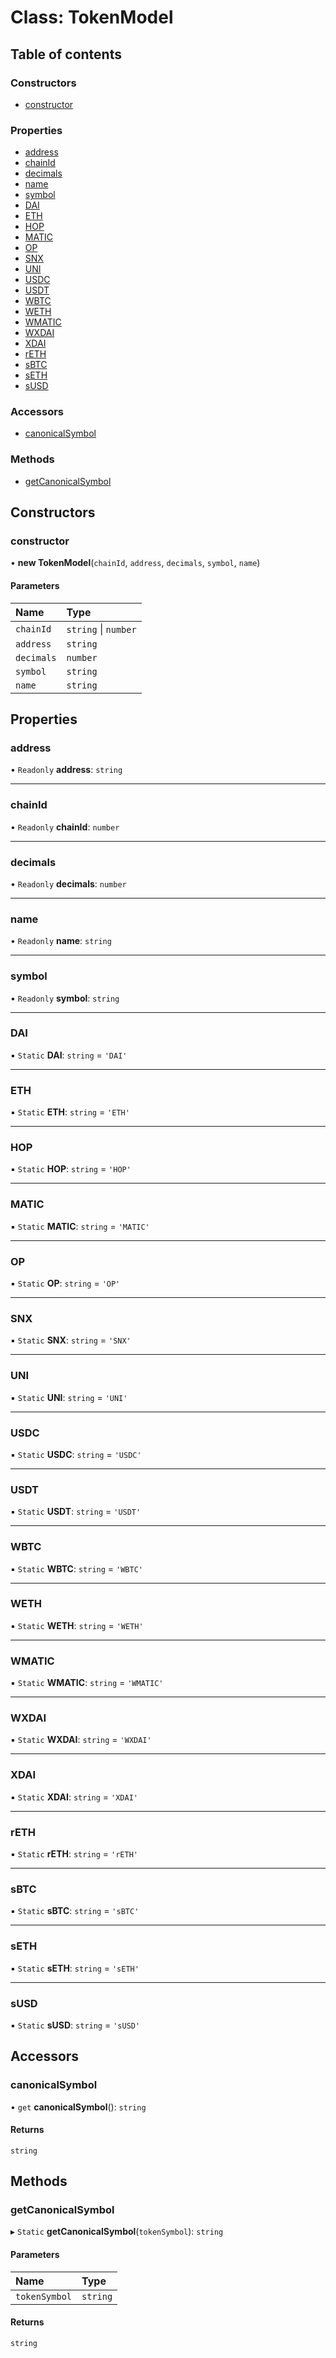 # Class: TokenModel

## Table of contents

### Constructors

- [constructor](TokenModel.md#constructor)

### Properties

- [address](TokenModel.md#address)
- [chainId](TokenModel.md#chainid)
- [decimals](TokenModel.md#decimals)
- [name](TokenModel.md#name)
- [symbol](TokenModel.md#symbol)
- [DAI](TokenModel.md#dai)
- [ETH](TokenModel.md#eth)
- [HOP](TokenModel.md#hop)
- [MATIC](TokenModel.md#matic)
- [OP](TokenModel.md#op)
- [SNX](TokenModel.md#snx)
- [UNI](TokenModel.md#uni)
- [USDC](TokenModel.md#usdc)
- [USDT](TokenModel.md#usdt)
- [WBTC](TokenModel.md#wbtc)
- [WETH](TokenModel.md#weth)
- [WMATIC](TokenModel.md#wmatic)
- [WXDAI](TokenModel.md#wxdai)
- [XDAI](TokenModel.md#xdai)
- [rETH](TokenModel.md#reth)
- [sBTC](TokenModel.md#sbtc)
- [sETH](TokenModel.md#seth)
- [sUSD](TokenModel.md#susd)

### Accessors

- [canonicalSymbol](TokenModel.md#canonicalsymbol)

### Methods

- [getCanonicalSymbol](TokenModel.md#getcanonicalsymbol)

## Constructors

### <a id="constructor" name="constructor"></a> constructor

• **new TokenModel**(`chainId`, `address`, `decimals`, `symbol`, `name`)

#### Parameters

| Name | Type |
| :------ | :------ |
| `chainId` | `string` \| `number` |
| `address` | `string` |
| `decimals` | `number` |
| `symbol` | `string` |
| `name` | `string` |

## Properties

### <a id="address" name="address"></a> address

• `Readonly` **address**: `string`

___

### <a id="chainid" name="chainid"></a> chainId

• `Readonly` **chainId**: `number`

___

### <a id="decimals" name="decimals"></a> decimals

• `Readonly` **decimals**: `number`

___

### <a id="name" name="name"></a> name

• `Readonly` **name**: `string`

___

### <a id="symbol" name="symbol"></a> symbol

• `Readonly` **symbol**: `string`

___

### <a id="dai" name="dai"></a> DAI

▪ `Static` **DAI**: `string` = `'DAI'`

___

### <a id="eth" name="eth"></a> ETH

▪ `Static` **ETH**: `string` = `'ETH'`

___

### <a id="hop" name="hop"></a> HOP

▪ `Static` **HOP**: `string` = `'HOP'`

___

### <a id="matic" name="matic"></a> MATIC

▪ `Static` **MATIC**: `string` = `'MATIC'`

___

### <a id="op" name="op"></a> OP

▪ `Static` **OP**: `string` = `'OP'`

___

### <a id="snx" name="snx"></a> SNX

▪ `Static` **SNX**: `string` = `'SNX'`

___

### <a id="uni" name="uni"></a> UNI

▪ `Static` **UNI**: `string` = `'UNI'`

___

### <a id="usdc" name="usdc"></a> USDC

▪ `Static` **USDC**: `string` = `'USDC'`

___

### <a id="usdt" name="usdt"></a> USDT

▪ `Static` **USDT**: `string` = `'USDT'`

___

### <a id="wbtc" name="wbtc"></a> WBTC

▪ `Static` **WBTC**: `string` = `'WBTC'`

___

### <a id="weth" name="weth"></a> WETH

▪ `Static` **WETH**: `string` = `'WETH'`

___

### <a id="wmatic" name="wmatic"></a> WMATIC

▪ `Static` **WMATIC**: `string` = `'WMATIC'`

___

### <a id="wxdai" name="wxdai"></a> WXDAI

▪ `Static` **WXDAI**: `string` = `'WXDAI'`

___

### <a id="xdai" name="xdai"></a> XDAI

▪ `Static` **XDAI**: `string` = `'XDAI'`

___

### <a id="reth" name="reth"></a> rETH

▪ `Static` **rETH**: `string` = `'rETH'`

___

### <a id="sbtc" name="sbtc"></a> sBTC

▪ `Static` **sBTC**: `string` = `'sBTC'`

___

### <a id="seth" name="seth"></a> sETH

▪ `Static` **sETH**: `string` = `'sETH'`

___

### <a id="susd" name="susd"></a> sUSD

▪ `Static` **sUSD**: `string` = `'sUSD'`

## Accessors

### <a id="canonicalsymbol" name="canonicalsymbol"></a> canonicalSymbol

• `get` **canonicalSymbol**(): `string`

#### Returns

`string`

## Methods

### <a id="getcanonicalsymbol" name="getcanonicalsymbol"></a> getCanonicalSymbol

▸ `Static` **getCanonicalSymbol**(`tokenSymbol`): `string`

#### Parameters

| Name | Type |
| :------ | :------ |
| `tokenSymbol` | `string` |

#### Returns

`string`
